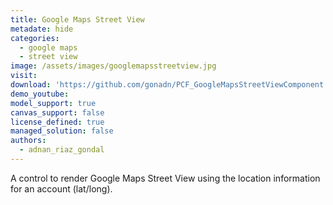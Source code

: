 ```yaml
---
title: Google Maps Street View
metadate: hide
categories:
  - google maps
  - street view
image: /assets/images/googlemapsstreetview.jpg
visit: 
download: 'https://github.com/gonadn/PCF_GoogleMapsStreetViewComponent'
demo_youtube:
model_support: true
canvas_support: false
license_defined: true
managed_solution: false
authors:
  - adnan_riaz_gondal
---
```

A control to render Google Maps Street View using the location information for an account (lat/long).
